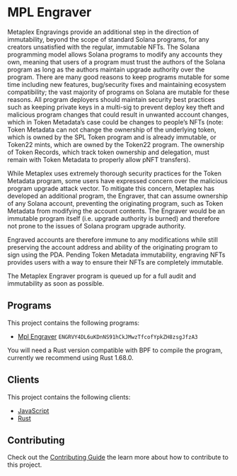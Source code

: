 # MPL Engraver

Metaplex Engravings provide an additional step in the direction of immutability, beyond the scope of standard Solana programs, for any creators unsatisfied with the regular, immutable NFTs. The Solana programming model allows Solana programs to modify any accounts they own, meaning that users of a program must trust the authors of the Solana program as long as the authors maintain upgrade authority over the program. There are many good reasons to keep programs mutable for some time including new features, bug/security fixes and maintaining ecosystem compatibility; the vast majority of programs on Solana are mutable for these reasons.  All program deployers should maintain security best practices such as keeping private keys in a multi-sig to prevent deploy key theft and malicious program changes that could result in unwanted account changes, which in Token Metadata’s case could be changes to people’s NFTs (note: Token Metadata can not change the ownership of the underlying token, which is owned by the SPL Token program and is already immutable, or Token22 mints, which are owned by the Token22 program. The ownership of Token Records, which track token ownership and delegation, must remain with Token Metadata to properly allow pNFT transfers).

While Metaplex uses extremely thorough security practices for the Token Metadata program, some users have expressed concern over the malicious program upgrade attack vector. To mitigate this concern, Metaplex has developed an additional program, the Engraver, that can assume ownership of any Solana account, preventing the originating program, such as Token Metadata from modifying the account contents. The Engraver would be an immutable program itself (i.e. upgrade authority is burned) and therefore not prone to the issues of Solana program upgrade authority.

Engraved accounts are therefore immune to any modifications while still preserving the account address and ability of the originating program to sign using the PDA. Pending Token Metadata immutability, engraving NFTs provides users with a way to ensure their NFTs are completely immutable.

The Metaplex Engraver program is queued up for a full audit and immutability as soon as possible.


## Programs

This project contains the following programs:

- [Mpl Engraver](./programs/mpl-engraver/README.md) `ENGRVY4DL6uKDnNS91hCkJMwzTfcofYpkZH8zsgJfzA3`

You will need a Rust version compatible with BPF to compile the program, currently we recommend using Rust 1.68.0.

## Clients

This project contains the following clients:

- [JavaScript](./clients/js/README.md)
- [Rust](./clients/rust/README.md)

## Contributing

Check out the [Contributing Guide](./CONTRIBUTING.md) the learn more about how to contribute to this project.
